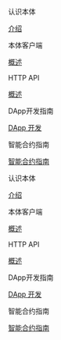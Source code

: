<!DOCTYPE html>
<html>
  <head>
    <meta charset="utf-8">
    <meta name="viewport" content="width=device-width,initial-scale=1.0">
    <title>docs_homepage</title>
<link href="https://cdn.bootcss.com/twitter-bootstrap/4.2.1/css/bootstrap.min.css" rel="stylesheet">

  </head>
  <style scoped >
  h1, h2 {
    font-weight: normal;
  }
  ul {
    /* list-style-type: none; */
    padding: 0;
    text-align: left;
  }
  li {
    display: block;
    margin: 0;

  }
  ul a {
      font-size:22px;
  font-family:SourceSansPro-Regular;
  font-weight:400;
  color:rgba(110,111,112,1);
  position: relative;
  padding-left: 10px;
  }

  li a::before {
    content: '';
    width:4px;
    height:4px;
    border-radius: 50%;
    background:#000000;
    position: absolute;
      /* display: block; */
      left: 0;
      top: 15px;
  }

  .content-title {
    font-size:22px;
    font-family:SourceSansPro-Bold;
    font-weight:bold;
    color:rgba(0,0,0,1);
    padding-bottom: 10px;
    border-bottom: 1px solid #979797;
    text-align:left;
    margin-bottom:10px;
  }

  .content-container {
    margin:40px 120px;
    padding:40px 30px;
    background:rgba(245,247,247,1);
  }

  .content-container .content-row:first-child {
    margin-bottom: 40px;
  }

  @media screen and (max-width:576px) {
     .content-container {
        margin:40px 20px;
    }
  }

  </style>
  <body>
    <div >
      <div class="content-container" >
          <div class="row content-row">
            <div class="col-sm-4 col-xs-12">
                <p class="content-title">认识本体</p>
                  <div>
                      <div>
                          <a href="#/docs-cn/introduction/01-introduction">介绍</a>
                      </div>
                  </div>
            </div>
            <div class="col-sm-4 col-xs-12">
                <p class="content-title">本体客户端</p>
                  <div>
                      <div>
                          <a href="#/docs-cn/introduction/01-introduction">概述</a>
                      </div>
                  </div>
            </div>
            <div class="col-sm-4 col-xs-12">
                <p class="content-title">HTTP API</p>
                  <div>
                      <div>
                          <a href="#/docs-cn/ontology-cli/04-interface-specification">概述</a>
                      </div>
                  </div>
            </div>
            <div class="col-sm-4 col-xs-12">
                <p class="content-title">DApp开发指南</p>
                  <div>
                      <div>
                          <a href="#/docs-cn/QuickGuide/00-dapp_development">DApp 开发</a>
                      </div>
                  </div>
            </div>
            <div class="col-sm-4 col-xs-12">
                <p class="content-title">智能合约指南</p>
                  <div>
                      <div>
                          <a href="#/docs-cn/dApp-Integration/00-dapp_integration">智能合约指南</a>
                      </div>
                  </div>
            </div>
          </div>
      </div>
      <div class="content-container" >
          <div class="row content-row">
            <div class="col-sm-4 col-xs-12">
                <p class="content-title">认识本体</p>
                  <div>
                      <div>
                          <a href="#/docs-cn/introduction/01-introduction">介绍</a>
                      </div>
                  </div>
            </div>
            <div class="col-sm-4 col-xs-12">
                <p class="content-title">本体客户端</p>
                  <div>
                      <div>
                          <a href="#/docs-cn/introduction/01-introduction">概述</a>
                      </div>
                  </div>
            </div>
            <div class="col-sm-4 col-xs-12">
                <p class="content-title">HTTP API</p>
                  <div>
                      <div>
                          <a href="#/docs-cn/ontology-cli/04-interface-specification">概述</a>
                      </div>
                  </div>
            </div>
            <div class="col-sm-4 col-xs-12">
                <p class="content-title">DApp开发指南</p>
                  <div>
                      <div>
                          <a href="#/docs-cn/QuickGuide/00-dapp_development">DApp 开发</a>
                      </div>
                  </div>
            </div>
            <div class="col-sm-4 col-xs-12">
                <p class="content-title">智能合约指南</p>
                  <div>
                      <div>
                          <a href="#/docs-cn/dApp-Integration/00-dapp_integration">智能合约指南</a>
                      </div>
                  </div>
            </div>
          </div>
      </div>
    </div>
  </body>
</html>
